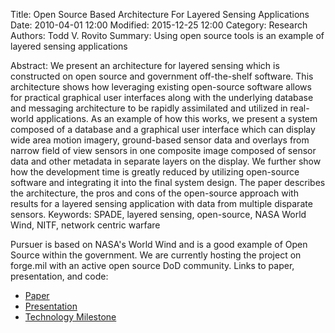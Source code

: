 Title: Open Source Based Architecture For Layered Sensing Applications
Date: 2010-04-01 12:00
Modified: 2015-12-25 12:00
Category: Research
Authors: Todd V. Rovito
Summary: Using open source tools is an example of layered sensing applications

Abstract: We present an architecture for layered sensing which is constructed
on open source and government off-the-shelf software. This architecture shows
how leveraging existing open-source software allows for practical graphical user
interfaces along with the underlying database and messaging architecture to be
rapidly assimilated and utilized in real-world applications. As an example of
how this works, we present a system composed of a database and a graphical user
interface which can display wide area motion imagery, ground-based sensor data
and overlays from narrow field of view sensors in one composite image composed
of sensor data and other metadata in separate layers on the display. We further
show how the development time is greatly reduced by utilizing open-source
software and integrating it into the final system design. The paper describes
the architecture, the pros and cons of the open-source approach with results for
a layered sensing application with data from multiple disparate sensors.
Keywords: SPADE, layered sensing, open-source, NASA World Wind, NITF, network
centric warfare

Pursuer is based on NASA's World Wind and is a good example of Open Source
within the government. We are currently hosting the project on forge.mil with an
active open source DoD community. Links to paper, presentation, and code:

* [Paper](https://drive.google.com/uc?id=11f2TG64i2Bor_dHNq5dffNolPgvrdoBK)
* [Presentation](https://drive.google.com/uc?id=1p_pdgQKrDM15xiDpGsFI1eGnZGER570K)
* [Technology Milestone](https://drive.google.com/uc?id=1KV6Mk_DQbITUFW5hlTkV1r8LDnbvFg9H)


